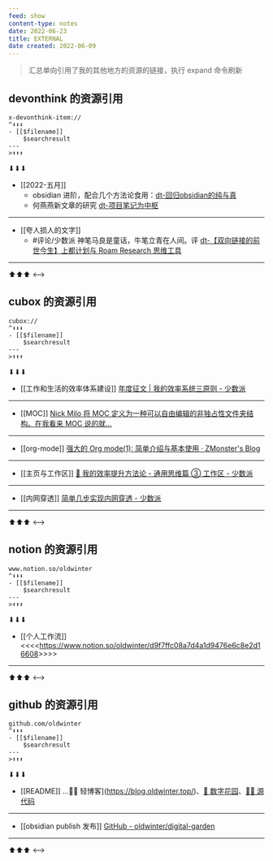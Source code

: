 ```yaml
---
feed: show
content-type: notes
date: 2022-06-23
title: EXTERNAL
date created: 2022-06-09
---
```

> 汇总单向引用了我的其他地方的资源的链接，执行 expand 命令刷新

## devonthink 的资源引用

```expander
x-devonthink-item://
^⬇⬇⬇
- [[$filename]]
	$searchresult
---
>⬆⬆⬆
```

⬇⬇⬇
- [[2022-五月]]
	- obsidian 进阶，配合几个方法论食用：[dt-回归obsidian的纯与真](x-devonthink-item://D80E37D3-9160-41B9-9427-90F7127E9BF1)
	- 何燕燕新文章的研究 [dt-项目笔记为中枢](x-devonthink-item://CCDFA015-291A-4436-AFED-2A8E5AB81ECF)
---
- [[夸人损人的文字]]
	- #评论/少数派 神笔马良是童话，牛笔立青在人间。评 [dt-【双向链接的前世今生】上都计划与 Roam Research 思维工具](x-devonthink-item://BF9F0C1B-CDB2-4407-A7E9-618266BAEBDB)
---
⬆⬆⬆
<-->

## cubox 的资源引用

```expander
cubox://
^⬇⬇⬇
- [[$filename]]
	$searchresult
---
>⬆⬆⬆
```
⬇⬇⬇
- [[工作和生活的效率体系建设]]
	[年度征文 | 我的效率系统三原则 - 少数派](cubox://card?id=ff808081810aedce01810b8b1ec7389a)
---
- [[MOC]]
	[Nick Milo 将 MOC 定义为一种可以自由编辑的非独占性文件夹结构。在我看来 MOC 说的就...](cubox://highlight?id=ff8080818148abc8018148ff70e9309c)
---
- [[org-mode]]
	[强大的 Org mode(1): 简单介绍与基本使用 · ZMonster's Blog](cubox://card?id=ff80808181224c150181234688f944cd)
---
- [[主页与工作区]]
	[🔖 我的效率提升方法论 - 通用思维篇 ③ 工作区 - 少数派](cubox://card?id=ff80808181224c15018127f09c961fb4)
---
- [[内网穿透]]
	[简单几步实现内网穿透 - 少数派](cubox://card?id=ff80808180d09c820180d7319f8107db)
---
⬆⬆⬆
<-->

## notion 的资源引用

```expander
www.notion.so/oldwinter
^⬇⬇⬇
- [[$filename]]
	$searchresult
---
>⬆⬆⬆
```
⬇⬇⬇
- [[个人工作流]]
	<<<<<https://www.notion.so/oldwinter/d9f7ffc08a7d4a1d9476e6c8e2d16608>>>>>
---
⬆⬆⬆
<-->

## github 的资源引用

```expander
github.com/oldwinter
^⬇⬇⬇
- [[$filename]]
	$searchresult
---
>⬆⬆⬆
```
⬇⬇⬇
- [[README]]
	...✍🏻 轻博客](https://blog.oldwinter.top/)、[🌱 数字花园](https://garden.oldwinter.top/)、[👨‍💻‍ 源代码](https://github.com/oldwinter/knowledge-garden)
---
- [[obsidian publish 发布]]
	[GitHub - oldwinter/digital-garden](https://github.com/oldwinter/digital-garden)
---
⬆⬆⬆
<-->
